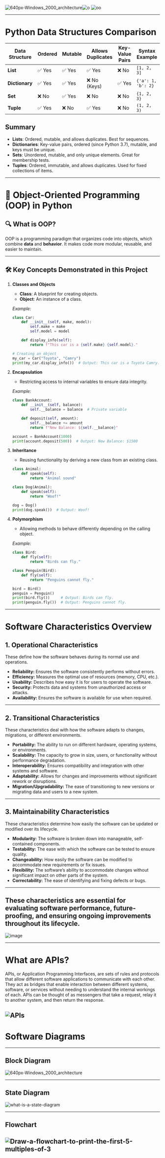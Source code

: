 ![640px-Windows_2000_architecture](https://github.com/user-attachments/assets/942b913f-ff92-41e7-90e2-08674a0bf92c)![o](https://github.com/user-attachments/assets/44e810eb-7921-4bb3-92a9-42961343e436)
![oo](https://github.com/user-attachments/assets/8140493b-edd2-407d-b244-eaffe40ed3d4)

---

# Python Data Structures Comparison

| Data Structure | Ordered | Mutable | Allows Duplicates | Key-Value Pairs | Syntax Example |
|---------------|---------|---------|------------------|----------------|----------------|
| **List**      | ✅ Yes  | ✅ Yes  | ✅ Yes           | ❌ No          | `[1, 2, 3]` |
| **Dictionary** | ✅ Yes  | ✅ Yes  | ❌ No (Keys)     | ✅ Yes         | `{'a': 1, 'b': 2}` |
| **Set**       | ❌ No   | ✅ Yes  | ❌ No            | ❌ No          | `{1, 2, 3}` |
| **Tuple**     | ✅ Yes  | ❌ No  | ✅ Yes           | ❌ No          | `(1, 2, 3)` |

## Summary
- **Lists**: Ordered, mutable, and allows duplicates. Best for sequences.
- **Dictionaries**: Key-value pairs, ordered (since Python 3.7), mutable, and keys must be unique.
- **Sets**: Unordered, mutable, and only unique elements. Great for membership tests.
- **Tuples**: Ordered, immutable, and allows duplicates. Used for fixed collections of items.

---

# 🚀 **Object-Oriented Programming (OOP) in Python**  

## 🔍 **What is OOP?**  
OOP is a programming paradigm that organizes code into objects, which combine **data** and **behavior**. It makes code more modular, reusable, and easier to maintain.  

---

## 🛠️ **Key Concepts Demonstrated in this Project**  

1. **Classes and Objects**  
   - **Class**: A blueprint for creating objects.
   - **Object**: An instance of a class.  

   _Example:_  
   ```python
   class Car:
       def __init__(self, make, model):
           self.make = make
           self.model = model

       def display_info(self):
           return f"This car is a {self.make} {self.model}."

   # Creating an object
   my_car = Car("Toyota", "Camry")
   print(my_car.display_info())  # Output: This car is a Toyota Camry.
   ```  

2. **Encapsulation**  
   - Restricting access to internal variables to ensure data integrity.  

   _Example:_  
   ```python
   class BankAccount:
       def __init__(self, balance):
           self.__balance = balance  # Private variable

       def deposit(self, amount):
           self.__balance += amount
           return f"New Balance: ${self.__balance}"

   account = BankAccount(1000)
   print(account.deposit(500))  # Output: New Balance: $1500
   ```

3. **Inheritance**  
   - Reusing functionality by deriving a new class from an existing class.  
   ```python
   class Animal:
       def speak(self):
           return "Animal sound"

   class Dog(Animal):
       def speak(self):
           return "Woof!"

   dog = Dog()
   print(dog.speak())  # Output: Woof!
   ```  

4. **Polymorphism**  
   - Allowing methods to behave differently depending on the calling object.  

   _Example:_  
   ```python
   class Bird:
       def fly(self):
           return "Birds can fly."

   class Penguin(Bird):
       def fly(self):
           return "Penguins cannot fly."

   bird = Bird()
   penguin = Penguin()
   print(bird.fly())     # Output: Birds can fly.
   print(penguin.fly())  # Output: Penguins cannot fly.
   ```  

---
# Software Characteristics Overview

## 1. Operational Characteristics
These define how the software behaves during its normal use and operations.

- **Reliability:** Ensures the software consistently performs without errors.
- **Efficiency:** Measures the optimal use of resources (memory, CPU, etc.).
- **Usability:** Describes how easy it is for users to operate the software.
- **Security:** Protects data and systems from unauthorized access or attacks.
- **Availability:** Ensures the software is available for use when required.

---

## 2. Transitional Characteristics
These characteristics deal with how the software adapts to changes, migrations, or different environments.

- **Portability:** The ability to run on different hardware, operating systems, or environments.
- **Scalability:** The capacity to grow in size, users, or functionality without performance degradation.
- **Interoperability:** Ensures compatibility and integration with other systems and software.
- **Adaptability:** Allows for changes and improvements without significant rework or disruptions.
- **Migration/Upgradability:** The ease of transitioning to new versions or migrating data and users to a new system.

---

## 3. Maintainability Characteristics
These characteristics determine how easily the software can be updated or modified over its lifecycle.

- **Modularity:** The software is broken down into manageable, self-contained components.
- **Testability:** The ease with which the software can be tested to ensure quality.
- **Changeability:** How easily the software can be modified to accommodate new requirements or fix issues.
- **Flexibility:** The software’s ability to accommodate changes without significant impact on other parts of the system.
- **Correctability:** The ease of identifying and fixing defects or bugs.

---

These characteristics are essential for evaluating software performance, future-proofing, and ensuring ongoing improvements throughout its lifecycle.
---

![image](https://github.com/user-attachments/assets/09511ae9-0738-4be9-8af9-b6db15f79cdb)

---
# What are APIs?
APIs, or Application Programming Interfaces, are sets of rules and protocols that allow different software applications to communicate with each other. They act as bridges that enable interaction between different systems, software, or services without needing to understand the internal workings of each. APIs can be thought of as messengers that take a request, relay it to another system, and then return the response.

![APIs](https://github.com/user-attachments/assets/ffc09e24-c03b-4f86-9be6-35bcc8167444)
---

# Software Diagrams

---
## Block Diagram

![640px-Windows_2000_architecture](https://github.com/user-attachments/assets/0c2f2402-1656-4762-896e-bec18553f768)

---
## State Diagram

![what-is-a-state-diagram](https://github.com/user-attachments/assets/7c6ebc32-4ef1-455b-8354-ba3ccce6df6f)

---
## Flowchart

![Draw-a-flowchart-to-print-the-first-5-multiples-of-3](https://github.com/user-attachments/assets/0283f62f-8bfe-4562-960b-23437ceb5e6d)
---

